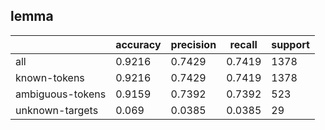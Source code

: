 
## lemma

|                  | accuracy | precision | recall | support |
|------------------|----------|-----------|--------|---------|
| all              | 0.9216   | 0.7429    | 0.7419 | 1378    |
| known-tokens     | 0.9216   | 0.7429    | 0.7419 | 1378    |
| ambiguous-tokens | 0.9159   | 0.7392    | 0.7392 | 523     |
| unknown-targets  | 0.069    | 0.0385    | 0.0385 | 29      |

